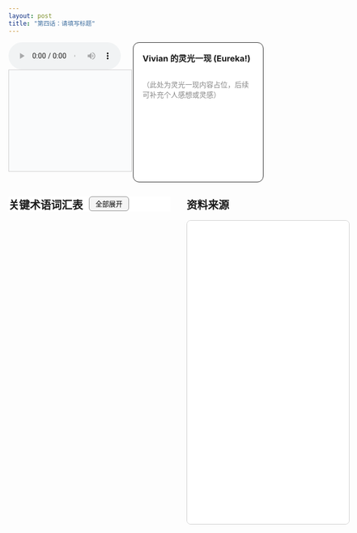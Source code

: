 ```yaml
---
layout: post
title: "第四话：请填写标题"
---
```


<!-- 上方：音频+字幕 | Vivian 的灵光一现 -->
<div style="display: flex; gap: 24px; margin-bottom: 2em; align-items: stretch; max-height: 340px; min-height: 240px;">
  <!-- 左上：音频+字幕 -->
  <div style="flex: 2 1 0; display: flex; flex-direction: column; justify-content: flex-start;">
    <audio id="audio-ep4" controls style="width: 100%; max-width: 700px;">
      <source src="/class/assets/podcasts/innovation_ep4.wav" type="audio/wav">
      您的浏览器不支持 audio 元素。
    </audio>
    <div id="lrc-container-ep4" style="width: 100%; max-width: 700px; max-height: 240px; min-height: 180px; overflow-y: auto; border: 1px solid #ccc; padding: 10px; background: #fafbfc; margin-bottom: 1.5em;">
      <ul id="lrc-list-ep4" style="margin:0; padding:0;"></ul>
    </div>
  </div>
  <!-- 右上：Vivian 的灵光一现 -->
  <div style="flex: 1 1 0; border: 1.5px solid #222; border-radius: 12px; padding: 18px; background: #fff; min-width: 220px; display: flex; flex-direction: column;">
    <h3 style="margin-top:0;">Vivian 的灵光一现 (Eureka!)</h3>
    <div style="flex:1; height: 100%; overflow-y: auto; min-height: 120px; color: #888;">
      <p>（此处为灵光一现内容占位，后续可补充个人感想或灵感）</p>
    </div>
  </div>
</div>

<!-- 下方：关键术语词汇表 | 资料来源 -->
<div style="display: flex; gap: 32px; margin-bottom: 2em;">
  <!-- 左下：关键术语词汇表 -->
  <div style="flex: 1 1 0; min-width: 320px; max-height: 70vh; overflow-y: auto;">
    <div style="position: sticky; top: 0; z-index: 2; background: #fff; display: flex; align-items: center; gap: 12px;">
      <h2 style="margin: 0;">关键术语词汇表</h2>
      <button id="toggle-all-terms" style="padding: 4px 12px; font-size: 0.95em; border-radius: 6px; border: 1px solid #888; background: #f5f5f5; cursor: pointer;">全部展开</button>
    </div>
    <ul id="term-list" style="list-style: none; padding: 0; margin-top: 1em;"></ul>
  </div>
  <!-- 右下：资料来源 -->
  <div style="flex: 1 1 0; min-width: 320px;">
    <h2 style="margin-top: 0;">资料来源</h2>
    <iframe src="/class/assets/podcasts/Chapter 4.pdf" width="100%" height="600px" style="border:1px solid #ccc; border-radius:8px;"></iframe>
  </div>
</div>

<script>
const terms = [
  { name: "创新型组织 (Innovative Organization)", desc: "一种通过结构、文化和管理实践支持和鼓励新想法产生、发展和实施的组织。" },
  { name: "个人层面 (Individual Level)", desc: "创新型组织管理中的一个关注点，侧重于个体员工的创造力、领导力和想法识别能力。" },
  { name: "集体层面 (Collective Level)", desc: "创新型组织管理中的一个关注点，涉及团队、群体和流程如何共同促进创新行为和成果。" },
  { name: "氛围层面 (Climate/Context Level)", desc: "创新型组织管理中的一个关注点，评估组织环境和文化因素对创新的影响。" },
  { name: "共同愿景 (Shared Vision)", desc: "组织成员共同持有并致力于实现的清晰目标和目的，是创新领导力的核心。" },
  { name: "核心刚性 (Core Rigidities)", desc: "组织因其核心竞争力而形成的思维定势和行为模式，可能成为阻碍其适应新变化和创新的障碍。" },
  { name: "转型领导力 (Transformational Leadership)", desc: "一种领导风格，通过愿景、激励和智力刺激来激发下属的创新潜力和组织承诺。" },
  { name: "领导-成员交换 (Leader-Member Exchange, LMX)", desc: "领导者与下属之间关系的质量和性质，对下属的创造力和自我决定感有重要影响。" },
  { name: "上层梯队理论 (Upper Echelons Theory)", desc: "认为高层管理团队（TMT）的特质和经验会影响组织的战略选择和绩效。" },
  { name: "有机式组织 (Organic Organization)", desc: "一种灵活、非正式的组织结构，适用于快速变化和不确定性高的环境，强调去中心化和横向沟通。" },
  { name: "机械式组织 (Mechanistic Organization)", desc: "一种 rigid、 formal 的组织结构，适用于稳定和可预测的环境，强调层级控制和标准化流程。" },
  { name: "简单结构 (Simple Structure)", desc: "明茨伯格结构原型之一，高度集中、有机，适用于小型初创企业，创新力强但依赖创始人。" },
  { name: "机械式官僚结构 (Machine Bureaucracy)", desc: "明茨伯格结构原型之一，高度集中、机械化，适用于大规模生产，创新通过专家系统实现。" },
  { name: "事业部制 (Divisionalized Form)", desc: "明茨伯格结构原型之一，分散式有机结构，适用于大型多元化组织，各事业部具有一定自主权。" },
  { name: "专业官僚结构 (Professional Bureaucracy)", desc: "明茨伯格结构原型之一，分散式机械化结构，权力下放给专业人员，通过共同标准协调。" },
  { name: "特设机构 (Adhocracy)", desc: "明茨伯格结构原型之一，项目型、高度灵活的组织，适用于复杂和不稳定环境，创新力极强。" },
  { name: "使命导向型 (Mission-oriented)", desc: "明茨伯格结构原型之一（新兴模式），由共同价值观驱动，成员高度承诺并自主行动。" },
  { name: "技术推动者 (Technical Champion)", desc: "在创新项目中提供关键技术知识、解决问题和激励团队的个体。" },
  { name: "组织赞助者 (Organizational Sponsor)", desc: "在组织内部为创新项目提供资源、支持和排除障碍，并在高层进行倡导的个体。" },
  { name: "商业创新者 (Business Innovator)", desc: "在创新项目中代表市场或用户视角，确保新想法符合商业需求和用户体验的个体。" },
  { name: "技术守门人 (Technological Gatekeeper)", desc: "在组织内部信息网络中充当枢纽的个体，负责收集外部信息并将其传递给相关人员。" },
  { name: "高参与度创新 (High Involvement in Innovation, HII)", desc: "一种将创新能力扩散到整个组织，鼓励所有员工持续贡献想法和改进的实践。" },
  { name: "持续改进 (Kaizen)", desc: "源自日本的哲学，强调通过小而持续的增量改进来提高质量和效率。" },
  { name: "精益思维 (Lean Thinking)", desc: "一种管理哲学，旨在通过消除浪费、优化流程和高员工参与来提高效率和价值创造。" },
  { name: "组织冗余 (Organizational Slack)", desc: "组织中超出现有任务需求的多余资源，在不确定和需要创新时，它能作为实验和探索的缓冲。" },
  { name: "团队 (Team)", desc: "一群为实现共同目标而协作，并共同承担责任的个体组合。" },
  { name: "团队角色 (Team Roles)", desc: "指在团队中个体倾向于扮演的特定行为模式和贡献类型，如Belbin的团队角色理论。" },
  { name: "创新氛围 (Creative Climate)", desc: "组织中支持和鼓励创造性思维和创新行为的共享感知和行为模式。" },
  { name: "组织文化 (Organizational Culture)", desc: "组织深层次的共享价值观、信仰、假设和规范，决定了组织“行事的方式”。" },
  { name: "信任与开放 (Trust and Openness)", desc: "创新氛围的一个维度，指组织内部人际关系中的情感安全，鼓励员工提出想法而无惧惩罚。" },
  { name: "挑战与投入 (Challenge and Involvement)", desc: "创新氛围的一个维度，指员工对工作和组织目标的内在激励和承诺程度。" },
  { name: "想法支持与空间 (Support and Space for Ideas)", desc: "创新氛围的一个维度，指组织提供给员工讨论、测试和发展新想法的时间和资源。" },
  { name: "冲突与辩论 (Conflict and Debate)", desc: "创新氛围的一个维度，建设性冲突（如任务冲突）和开放辩论对创新有益，而关系冲突则有害。" },
  { name: "风险承担 (Risk-taking)", desc: "创新氛围的一个维度，指组织对不确定性和模糊性的容忍度，鼓励员工尝试大胆的新举措。" },
  { name: "自由 (Freedom)", desc: "创新氛围的一个维度，指员工在工作中享有的自主权和定义自己工作的独立性。" },
  { name: "跨界合作 (Boundary-Spanning)", desc: "指组织内部或组织之间超越传统界限的合作，以促进信息、知识和想法的流动。" },
  { name: "开放创新 (Open Innovation)", desc: "一种范式，认为企业可以并将使用内部和外部的理念，以及内部和外部的市场路径来推进其技术。" },
  { name: "集体效率 (Collective Efficiency)", desc: "通过产业集群或网络中多个组织的紧密协作和互动，实现单个组织无法达到的整体绩效提升。" },
  { name: "供应链学习 (Supply Chain Learning, SCL)", desc: "供应链中各方通过信息共享、协作和共同解决问题来获取知识和提升能力的过程。" }
];

function renderTerms(expandAll = false) {
  const ul = document.getElementById('term-list');
  ul.innerHTML = '';
  terms.forEach((term, idx) => {
    const li = document.createElement('li');
    li.style.marginBottom = '10px';
    li.innerHTML = `
      <div class="term-title" style="font-weight:bold; cursor:pointer; display:flex; align-items:center;">
        <span style="flex:1;">${term.name}</span>
        <span class="arrow" style="transition:transform 0.2s;">${expandAll ? '▼' : '▶'}</span>
      </div>
      <div class="term-desc" style="display:${expandAll ? 'block' : 'none'}; margin-top:6px; color:#444; background:#f8f8f8; border-radius:6px; padding:8px 12px;">
        ${term.desc}
      </div>
    `;
    li.querySelector('.term-title').onclick = function() {
      const desc = li.querySelector('.term-desc');
      const arrow = li.querySelector('.arrow');
      if (desc.style.display === 'none') {
        desc.style.display = 'block';
        arrow.textContent = '▼';
      } else {
        desc.style.display = 'none';
        arrow.textContent = '▶';
      }
    };
    ul.appendChild(li);
  });
}

let allExpanded = false;
document.addEventListener('DOMContentLoaded', function() {
  renderTerms(false);
  document.getElementById('toggle-all-terms').onclick = function() {
    allExpanded = !allExpanded;
    renderTerms(allExpanded);
    this.textContent = allExpanded ? '全部折叠' : '全部展开';
  };
});
</script> 

<script>
async function fetchLRC(url) {
  const res = await fetch(url);
  return await res.text();
}
function parseLRC(lrc) {
  const lines = lrc.split('\n');
  const result = [];
  const timeExp = /^(\d{2}):(\d{2})\s+/;
  for (let line of lines) {
    const match = timeExp.exec(line);
    if (match) {
      const min = parseInt(match[1]);
      const sec = parseInt(match[2]);
      const time = min * 60 + sec;
      const text = line.replace(timeExp, '').trim();
      result.push({ time, text });
    }
  }
  return result;
}
function renderLRC(lrcArr) {
  const ul = document.getElementById('lrc-list-ep4');
  ul.innerHTML = '';
  lrcArr.forEach((item, idx) => {
    const li = document.createElement('li');
    li.textContent = item.text;
    li.setAttribute('data-idx', idx);
    li.style.listStyle = 'none';
    ul.appendChild(li);
  });
}
function syncLRC(audio, lrcArr) {
  const ul = document.getElementById('lrc-list-ep4');
  audio.addEventListener('timeupdate', () => {
    const currentTime = audio.currentTime;
    let idx = 0;
    for (let i = 0; i < lrcArr.length; i++) {
      if (currentTime >= lrcArr[i].time) idx = i;
      else break;
    }
    ul.querySelectorAll('li').forEach(li => li.classList.remove('active'));
    const activeLi = ul.querySelector(`li[data-idx=\"${idx}\"]`);
    if (activeLi) {
      activeLi.classList.add('active');
      activeLi.scrollIntoView({ behavior: 'smooth', block: 'center' });
    }
  });
}
(async function() {
  const lrcText = await fetchLRC('/class/assets/podcasts/innovation_ep4.txt');
  const lrcArr = parseLRC(lrcText);
  renderLRC(lrcArr);
  const audio = document.getElementById('audio-ep4');
  syncLRC(audio, lrcArr);
})();
</script>
<style>
#lrc-list-ep4 li.active {
  color: #fff;
  background: #0078d7;
  font-weight: bold;
}
#lrc-list-ep4 li {
  padding: 2px 0;
  transition: background 0.2s;
  font-size: 1.08em;
  line-height: 1.7;
}
</style>
